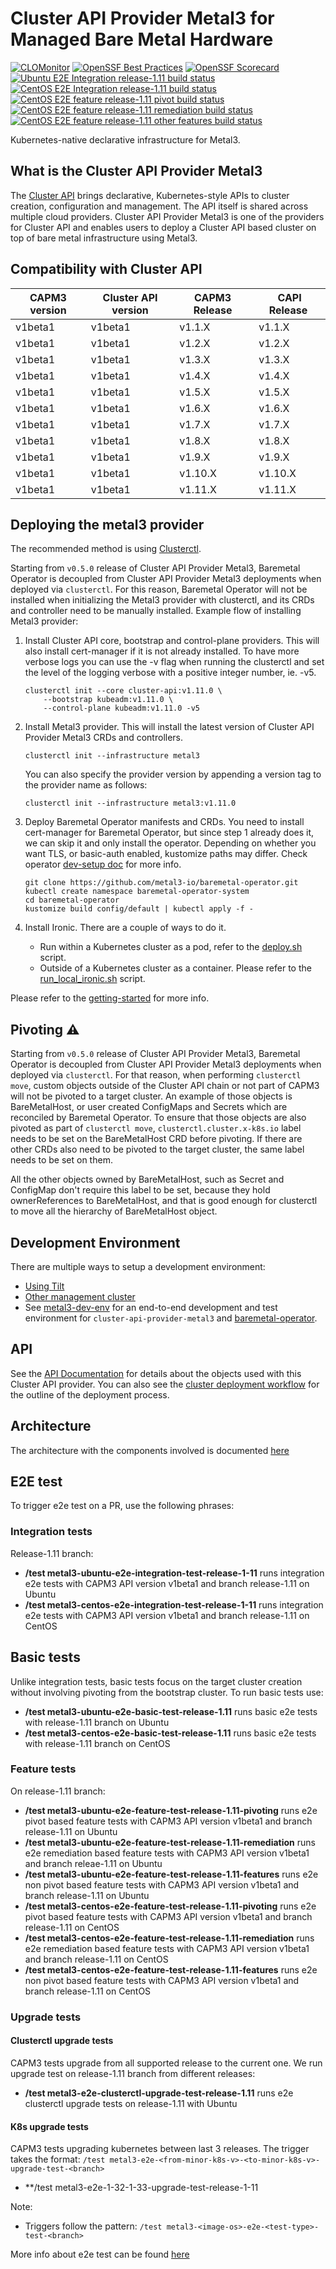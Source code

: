 # Cluster API Provider Metal3 for Managed Bare Metal Hardware

[![CLOMonitor](https://img.shields.io/endpoint?url=https://clomonitor.io/api/projects/cncf/metal3-io/badge)](https://clomonitor.io/projects/cncf/metal3-io)
[![OpenSSF Best Practices](https://www.bestpractices.dev/projects/9970/badge)](https://www.bestpractices.dev/projects/9970)
[![OpenSSF Scorecard](https://api.securityscorecards.dev/projects/github.com/metal3-io/cluster-api-provider-metal3/badge)](https://securityscorecards.dev/viewer/?uri=github.com/metal3-io/cluster-api-provider-metal3)
[![Ubuntu E2E Integration release-1.11 build status](https://jenkins.nordix.org/buildStatus/icon?job=metal3-periodic-ubuntu-e2e-integration-test-release-1-11&subject=Ubuntu%20E2E%20integration%201.11)](https://jenkins.nordix.org/view/Metal3%20Periodic/job/metal3-periodic-ubuntu-e2e-integration-test-release-1-11/)
[![CentOS E2E Integration release-1.11 build status](https://jenkins.nordix.org/buildStatus/icon?job=metal3-periodic-centos-e2e-integration-test-release-1-11&subject=Centos%20E2E%20integration%201.11)](https://jenkins.nordix.org/view/Metal3%20Periodic/job/metal3-periodic-centos-e2e-integration-test-release-1-11/)
[![CentOS E2E feature release-1.11 pivot build status](https://jenkins.nordix.org/buildStatus/icon?job=metal3-periodic-centos-e2e-feature-test-release-1-11-pivoting/&subject=CentOS%20E2E%20feature%201.11%20pivot)](https://jenkins.nordix.org/view/Metal3%20Periodic/job/metal3-periodic-centos-e2e-feature-test-release-1-11-pivoting/)
[![CentOS E2E feature release-1.11 remediation build status](https://jenkins.nordix.org/buildStatus/icon?job=metal3-periodic-centos-e2e-feature-test-release-1-11-remediation/&subject=CentOS%20E2E%20feature%201.11%20remediation)](https://jenkins.nordix.org/view/Metal3%20Periodic/job/metal3-periodic-centos-e2e-feature-test-release-1-11-remediation/)
[![CentOS E2E feature release-1.11 other features build status](https://jenkins.nordix.org/buildStatus/icon?job=metal3-periodic-centos-e2e-feature-test-release-1-11-features/&subject=CentOS%20E2E%20feature%201.11%20other%20features)](https://jenkins.nordix.org/view/Metal3%20Periodic/job/metal3-periodic-centos-e2e-feature-test-release-1-11-features/)

Kubernetes-native declarative infrastructure for Metal3.

## What is the Cluster API Provider Metal3

The [Cluster API](https://github.com/kubernetes-sigs/cluster-api/) brings
declarative, Kubernetes-style APIs to cluster creation, configuration and
management. The API itself is shared across multiple cloud providers. Cluster
API Provider Metal3 is one of the providers for Cluster API and enables users to
deploy a Cluster API based cluster on top of bare metal infrastructure using
Metal3.

## Compatibility with Cluster API

| CAPM3 version | Cluster API version | CAPM3 Release |  CAPI Release  |
| ------------- | ------------------- | ------------- | -------------- |
| v1beta1       | v1beta1             | v1.1.X        |  v1.1.X        |
| v1beta1       | v1beta1             | v1.2.X        |  v1.2.X        |
| v1beta1       | v1beta1             | v1.3.X        |  v1.3.X        |
| v1beta1       | v1beta1             | v1.4.X        |  v1.4.X        |
| v1beta1       | v1beta1             | v1.5.X        |  v1.5.X        |
| v1beta1       | v1beta1             | v1.6.X        |  v1.6.X        |
| v1beta1       | v1beta1             | v1.7.X        |  v1.7.X        |
| v1beta1       | v1beta1             | v1.8.X        |  v1.8.X        |
| v1beta1       | v1beta1             | v1.9.X        |  v1.9.X        |
| v1beta1       | v1beta1             | v1.10.X       |  v1.10.X       |
| v1beta1       | v1beta1             | v1.11.X       |  v1.11.X       |

## Deploying the metal3 provider

The recommended method is using
[Clusterctl](https://main.cluster-api.sigs.k8s.io/clusterctl/overview.html).

Starting from `v0.5.0` release of Cluster API Provider Metal3, Baremetal
Operator is decoupled from Cluster API Provider Metal3 deployments when deployed
via `clusterctl`. For this reason, Baremetal Operator will not be installed when
initializing the Metal3 provider with clusterctl, and its CRDs and controller
need to be manually installed. Example flow of installing Metal3 provider:

1. Install Cluster API core, bootstrap and control-plane providers. This will
   also install cert-manager if it is not already installed. To have more
   verbose logs you can use the -v flag when running the clusterctl and set the
   level of the logging verbose with a positive integer number, ie. -v5.

   ```shell
   clusterctl init --core cluster-api:v1.11.0 \
       --bootstrap kubeadm:v1.11.0 \
       --control-plane kubeadm:v1.11.0 -v5
   ```

1. Install Metal3 provider. This will install the latest version of Cluster API
   Provider Metal3 CRDs and controllers.

   ```shell
   clusterctl init --infrastructure metal3
   ```

   You can also specify the provider version by appending a version tag to the
   provider name as follows:

   ```shell
   clusterctl init --infrastructure metal3:v1.11.0
   ```

1. Deploy Baremetal Operator manifests and CRDs. You need to install
   cert-manager for Baremetal Operator, but since step 1 already does it, we can
   skip it and only install the operator. Depending on whether you want TLS, or
   basic-auth enabled, kustomize paths may differ. Check operator
   [dev-setup doc](https://github.com/metal3-io/baremetal-operator/blob/release-0.11/docs/dev-setup.md)
   for more info.

   ```shell
   git clone https://github.com/metal3-io/baremetal-operator.git
   kubectl create namespace baremetal-operator-system
   cd baremetal-operator
   kustomize build config/default | kubectl apply -f -
   ```

1. Install Ironic. There are a couple of ways to do it.
   - Run within a Kubernetes cluster as a pod, refer to the
     [deploy.sh](https://github.com/metal3-io/baremetal-operator/blob/release-0.11/tools/deploy.sh)
     script.
   - Outside of a Kubernetes cluster as a container. Please refer to the
     [run_local_ironic.sh](https://github.com/metal3-io/baremetal-operator/blob/release-0.11/tools/run_local_ironic.sh)
     script.

Please refer to the [getting-started](docs/getting-started.md) for more info.

## Pivoting ⚠️

Starting from `v0.5.0` release of Cluster API Provider Metal3, Baremetal
Operator is decoupled from Cluster API Provider Metal3 deployments when deployed
via `clusterctl`. For that reason, when performing `clusterctl move`, custom
objects outside of the Cluster API chain or not part of CAPM3 will not be
pivoted to a target cluster. An example of those objects is BareMetalHost, or
user created ConfigMaps and Secrets which are reconciled by Baremetal Operator.
To ensure that those objects are also pivoted as part of `clusterctl move`,
`clusterctl.cluster.x-k8s.io` label needs to be set on the BareMetalHost CRD
before pivoting. If there are other CRDs also need to be pivoted to the target
cluster, the same label needs to be set on them.

All the other objects owned by BareMetalHost, such as Secret and ConfigMap don't
require this label to be set, because they hold ownerReferences to
BareMetalHost, and that is good enough for clusterctl to move all the hierarchy
of BareMetalHost object.

## Development Environment

There are multiple ways to setup a development environment:

- [Using Tilt](docs/dev-setup.md#tilt-development-environment)
- [Other management cluster](docs/dev-setup.md#development-using-Kind-or-Minikube)
- See [metal3-dev-env](https://github.com/metal3-io/metal3-dev-env) for an
  end-to-end development and test environment for `cluster-api-provider-metal3`
  and [baremetal-operator](https://github.com/metal3-io/baremetal-operator).

## API

See the [API Documentation](docs/api.md) for details about the objects used with
this Cluster API provider. You can also see the
[cluster deployment workflow](docs/deployment_workflow.md) for the outline of
the deployment process.

## Architecture

The architecture with the components involved is documented
[here](docs/architecture.md)

## E2E test

To trigger e2e test on a PR, use the following phrases:

### Integration tests

Release-1.11 branch:

- **/test metal3-ubuntu-e2e-integration-test-release-1-11** runs integration e2e
  tests with CAPM3 API version v1beta1 and branch release-1.11 on Ubuntu
- **/test metal3-centos-e2e-integration-test-release-1-11** runs integration e2e
  tests with CAPM3 API version v1beta1 and branch release-1.11 on CentOS

## Basic tests

Unlike integration tests, basic tests focus on the target cluster creation
without involving pivoting from the bootstrap cluster. To run basic tests use:

- **/test metal3-ubuntu-e2e-basic-test-release-1.11** runs basic e2e tests with
 release-1.11 branch on Ubuntu
- **/test metal3-centos-e2e-basic-test-release-1.11** runs basic e2e tests with
 release-1.11 branch on CentOS

### Feature tests

On release-1.11 branch:

- **/test metal3-ubuntu-e2e-feature-test-release-1.11-pivoting** runs e2e
 pivot based feature tests with CAPM3 API version v1beta1 and branch
 release-1.11 on Ubuntu
- **/test metal3-ubuntu-e2e-feature-test-release-1.11-remediation** runs e2e
 remediation
 based feature tests with CAPM3 API version v1beta1 and branch releae-1.11 on
 Ubuntu
- **/test metal3-ubuntu-e2e-feature-test-release-1.11-features** runs e2e non
 pivot based feature tests with CAPM3 API version v1beta1 and branch
 release-1.11 on Ubuntu
- **/test metal3-centos-e2e-feature-test-release-1.11-pivoting** runs e2e
 pivot based feature tests with CAPM3 API version v1beta1 and branch
 release-1.11 on CentOS
- **/test metal3-centos-e2e-feature-test-release-1.11-remediation** runs e2e
 remediation based feature tests with CAPM3 API version v1beta1 and branch
 release-1.11 on CentOS
- **/test metal3-centos-e2e-feature-test-release-1.11-features** runs e2e non
 pivot based feature tests with CAPM3 API version v1beta1 and branch
 release-1.11 on CentOS

### Upgrade tests

#### Clusterctl upgrade tests

CAPM3 tests upgrade from all supported release to the current one.
We run upgrade test on release-1.11 branch from different releases:

- **/test metal3-e2e-clusterctl-upgrade-test-release-1.11** runs e2e clusterctl
  upgrade tests on release-1.11 with Ubuntu

#### K8s upgrade tests

CAPM3 tests upgrading kubernetes between last 3 releases.
The trigger takes the format:
`/test metal3-e2e-<from-minor-k8s-v>-<to-minor-k8s-v>-upgrade-test-<branch>`

- **/test metal3-e2e-1-32-1-33-upgrade-test-release-1-11

Note:

- Triggers follow the pattern: `/test metal3-<image-os>-e2e-<test-type>-test-<branch>`

More info about e2e test can be found [here](docs/e2e-test.md)
